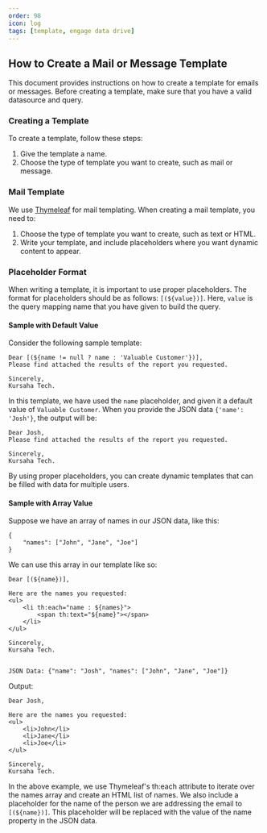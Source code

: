 ```yaml
---
order: 98
icon: log
tags: [template, engage data drive]
---
```


## How to Create a Mail or Message Template

This document provides instructions on how to create a template for emails or messages. Before creating a template, make sure that you have a valid datasource and query.

### Creating a Template

To create a template, follow these steps:

1. Give the template a name.
2. Choose the type of template you want to create, such as mail or message.

### Mail Template

We use [Thymeleaf](https://www.thymeleaf.org/index.html) for mail templating. When creating a mail template, you need to:

1. Choose the type of template you want to create, such as text or HTML.
2. Write your template, and include placeholders where you want dynamic content to appear.

### Placeholder Format

When writing a template, it is important to use proper placeholders. The format for placeholders should be as follows: `[(${value})]`. Here, `value` is the query mapping name that you have given to build the query.

#### Sample with Default Value

Consider the following sample template:

```
Dear [(${name != null ? name : 'Valuable Customer'})],
Please find attached the results of the report you requested.

Sincerely,
Kursaha Tech.
```

In this template, we have used the `name` placeholder, and given it a default value of `Valuable Customer`. When you provide the JSON data `{'name': 'Josh'}`, the output will be:

```
Dear Josh,
Please find attached the results of the report you requested.

Sincerely,
Kursaha Tech.
```

By using proper placeholders, you can create dynamic templates that can be filled with data for multiple users.


#### Sample with Array Value

Suppose we have an array of names in our JSON data, like this:

```
{
    "names": ["John", "Jane", "Joe"]
}
```

We can use this array in our template like so:

```
Dear [(${name})],

Here are the names you requested:
<ul>
    <li th:each="name : ${names}">
        <span th:text="${name}"></span>
    </li>
</ul>

Sincerely,
Kursaha Tech.


JSON Data: {"name": "Josh", "names": ["John", "Jane", "Joe"]}

```

Output:

```
Dear Josh,

Here are the names you requested:
<ul>
    <li>John</li>
    <li>Jane</li>
    <li>Joe</li>
</ul>

Sincerely,
Kursaha Tech.

```

In the above example, we use Thymeleaf's th:each attribute to iterate over the names array and create an HTML list of names. We also include a placeholder for the name of the person we are addressing the email to `[(${name})]`. This placeholder will be replaced with the value of the name property in the JSON data.